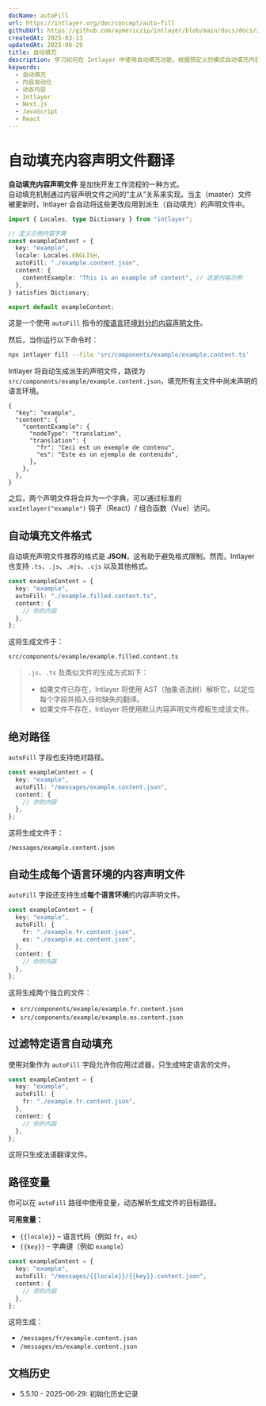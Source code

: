 ```yaml
---
docName: autoFill
url: https://intlayer.org/doc/concept/auto-fill
githubUrl: https://github.com/aymericzip/intlayer/blob/main/docs/docs/zh/autoFill.md
createdAt: 2025-03-13
updatedAt: 2025-06-29
title: 自动填充
description: 学习如何在 Intlayer 中使用自动填充功能，根据预定义的模式自动填充内容。按照本指南高效地在项目中实现自动填充功能。
keywords:
  - 自动填充
  - 内容自动化
  - 动态内容
  - Intlayer
  - Next.js
  - JavaScript
  - React
---
```


# 自动填充内容声明文件翻译

**自动填充内容声明文件** 是加快开发工作流程的一种方式。  
自动填充机制通过内容声明文件之间的“主从”关系来实现。当主（master）文件被更新时，Intlayer 会自动将这些更改应用到派生（自动填充）的声明文件中。

```ts fileName="src/components/example/example.content.ts"
import { Locales, type Dictionary } from "intlayer";

// 定义示例内容字典
const exampleContent = {
  key: "example",
  locale: Locales.ENGLISH,
  autoFill: "./example.content.json",
  content: {
    contentExample: "This is an example of content", // 这是内容示例
  },
} satisfies Dictionary;

export default exampleContent;
```

这是一个使用 `autoFill` 指令的[按语言环境划分的内容声明文件](https://github.com/aymericzip/intlayer/blob/main/docs/docs/zh/per_locale_file.md)。

然后，当你运行以下命令时：

```bash
npx intlayer fill --file 'src/components/example/example.content.ts'
```

Intlayer 将自动生成派生的声明文件，路径为 `src/components/example/example.content.json`，填充所有主文件中尚未声明的语言环境。

```json5 fileName="src/components/example/example.content.json"
{
  "key": "example",
  "content": {
    "contentExample": {
      "nodeType": "translation",
      "translation": {
        "fr": "Ceci est un exemple de contenu",
        "es": "Este es un ejemplo de contenido",
      },
    },
  },
}
```

之后，两个声明文件将合并为一个字典，可以通过标准的 `useIntlayer("example")` 钩子（React）/ 组合函数（Vue）访问。

## 自动填充文件格式

自动填充声明文件推荐的格式是 **JSON**，这有助于避免格式限制。然而，Intlayer 也支持 `.ts`、`.js`、`.mjs`、`.cjs` 以及其他格式。

```ts fileName="src/components/example/example.content.ts"
const exampleContent = {
  key: "example",
  autoFill: "./example.filled.content.ts",
  content: {
    // 你的内容
  },
};
```

这将生成文件于：

```
src/components/example/example.filled.content.ts
```

> `.js`、`.ts` 及类似文件的生成方式如下：
>
> - 如果文件已存在，Intlayer 将使用 AST（抽象语法树）解析它，以定位每个字段并插入任何缺失的翻译。
> - 如果文件不存在，Intlayer 将使用默认内容声明文件模板生成该文件。

## 绝对路径

`autoFill` 字段也支持绝对路径。

```ts fileName="src/components/example/example.content.ts"
const exampleContent = {
  key: "example",
  autoFill: "/messages/example.content.json",
  content: {
    // 你的内容
  },
};
```

这将生成文件于：

```
/messages/example.content.json
```

## 自动生成每个语言环境的内容声明文件

`autoFill` 字段还支持生成**每个语言环境**的内容声明文件。

```ts fileName="src/components/example/example.content.ts"
const exampleContent = {
  key: "example",
  autoFill: {
    fr: "./example.fr.content.json",
    es: "./example.es.content.json",
  },
  content: {
    // 你的内容
  },
};
```

这将生成两个独立的文件：

- `src/components/example/example.fr.content.json`
- `src/components/example/example.es.content.json`

## 过滤特定语言自动填充

使用对象作为 `autoFill` 字段允许你应用过滤器，只生成特定语言的文件。

```ts fileName="src/components/example/example.content.ts"
const exampleContent = {
  key: "example",
  autoFill: {
    fr: "./example.fr.content.json",
  },
  content: {
    // 你的内容
  },
};
```

这将只生成法语翻译文件。

## 路径变量

你可以在 `autoFill` 路径中使用变量，动态解析生成文件的目标路径。

**可用变量：**

- `{{locale}}` – 语言代码（例如 `fr`，`es`）
- `{{key}}` – 字典键（例如 `example`）

```ts fileName="src/components/example/example.content.ts"
const exampleContent = {
  key: "example",
  autoFill: "/messages/{{locale}}/{{key}}.content.json",
  content: {
    // 您的内容
  },
};
```

这将生成：

- `/messages/fr/example.content.json`
- `/messages/es/example.content.json`

## 文档历史

- 5.5.10 - 2025-06-29: 初始化历史记录
